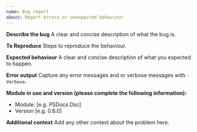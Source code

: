 ```yaml
---
name: Bug report
about: Report errors or unexpected behaviour
---
```


**Describe the bug**
A clear and concise description of what the bug is.

**To Reproduce**
Steps to reproduce the behaviour.

**Expected behaviour**
A clear and concise description of what you expected to happen.

**Error output**
Capture any error messages and or verbose messages with `-Verbose`.

**Module in use and version (please complete the following information):**
 - Module: [e.g. PSDocs.Dsc]
 - Version [e.g. 0.6.0]

**Additional context**
Add any other context about the problem here.
